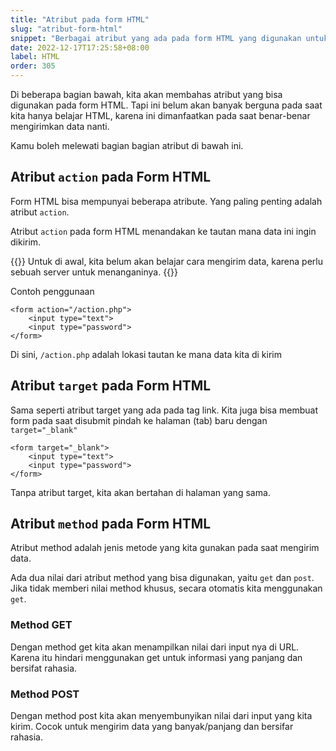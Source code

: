 ```yaml
---
title: "Atribut pada form HTML"
slug: "atribut-form-html"
snippet: "Berbagai atribut yang ada pada form HTML yang digunakan untuk membantu penanganan data dari formulir yang dibuat."
date: 2022-12-17T17:25:58+08:00
label: HTML
order: 305
---
```


Di beberapa bagian bawah, kita akan membahas atribut yang bisa digunakan pada form HTML. Tapi ini belum akan banyak berguna pada saat kita hanya belajar HTML, karena ini dimanfaatkan pada saat benar-benar mengirimkan data nanti.

Kamu boleh melewati bagian bagian atribut di bawah ini.

## Atribut `action` pada Form HTML
Form HTML bisa mempunyai beberapa atribute. Yang paling penting adalah atribut `action`.

Atribut `action` pada form HTML menandakan ke tautan mana data ini ingin dikirim. 

{{<alert class="warning">}}
Untuk di awal, kita belum akan belajar cara mengirim data, karena perlu sebuah server untuk menanganinya.
{{</alert>}}

Contoh penggunaan 
```
<form action="/action.php">
    <input type="text">
    <input type="password">
</form>
```
Di sini, `/action.php` adalah lokasi tautan ke mana data kita di kirim

## Atribut `target` pada Form HTML
Sama seperti atribut target yang ada pada tag link. Kita juga bisa membuat form pada saat disubmit pindah ke halaman (tab) baru dengan `target="_blank"`

```
<form target="_blank">
    <input type="text">
    <input type="password">
</form>
```

Tanpa atribut target, kita akan bertahan di halaman yang sama.

## Atribut `method` pada Form HTML
Atribut method adalah jenis metode yang kita gunakan pada saat mengirim data. 

Ada dua nilai dari atribut method yang bisa digunakan, yaitu `get` dan `post`. Jika tidak memberi nilai method khusus, secara otomatis kita menggunakan `get`.

### Method GET
Dengan method get kita akan menampilkan nilai dari input nya di URL. Karena itu hindari menggunakan get untuk informasi yang panjang dan bersifat rahasia.

### Method POST
Dengan method post kita akan menyembunyikan nilai dari input yang kita kirim. Cocok untuk mengirim data yang banyak/panjang dan bersifar rahasia.